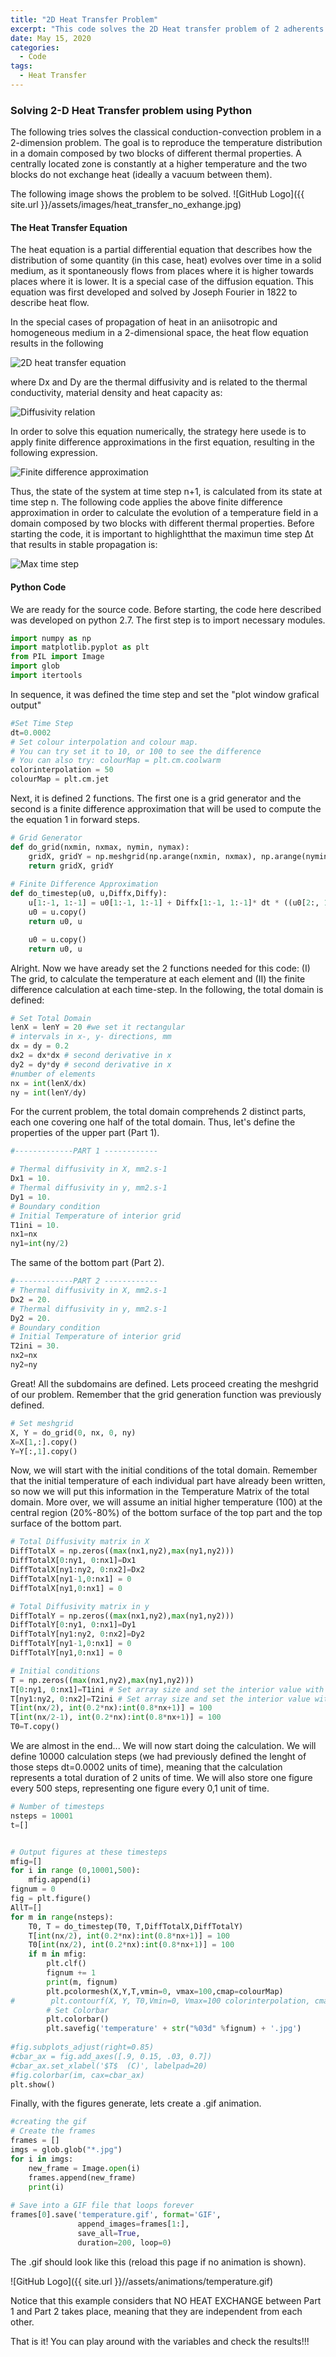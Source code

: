```yaml
---
title: "2D Heat Transfer Problem"
excerpt: "This code solves the 2D Heat transfer problem of 2 adherents in contact with a heater placed between them. The adherents do not exhange hit among them. "
date: May 15, 2020
categories:
  - Code
tags:
  - Heat Transfer
---
```



### Solving 2-D Heat Transfer problem using Python  

The following tries solves the classical conduction-convection problem in a 2-dimension problem. The goal is to reproduce the temperature distribution in a domain composed by two blocks of different thermal properties. A centrally located zone is constantly at a higher temperature and the two blocks do not exchange heat (ideally a vacuum between them).  


The following image shows the problem to be solved.
![GitHub Logo]({{ site.url }}/assets/images/heat_transfer_no_exhange.jpg)

#### The Heat Transfer Equation
The heat equation is a partial differential equation that describes how the distribution of some quantity (in this case, heat) evolves over time in a solid medium, as it spontaneously flows from places where it is higher towards places where it is lower. It is a special case of the diffusion equation. This equation was first developed and solved by Joseph Fourier in 1822 to describe heat flow.

In the special cases of propagation of heat in an aniisotropic and homogeneous medium in a 2-dimensional space, the heat flow equation results in the following

<img src="https://latex.codecogs.com/svg.latex?\Large&space;\frac{\mathrm{d} T}{\mathrm{d} t} = Dx\frac{\partial^2 T}{\partial x^2} + Dy\frac{\partial^2 T}{\partial y^2}" title="2D heat transfer equation" />

where Dx and Dy are the thermal diffusivity and is related to the thermal conductivity, material density and heat capacity as:

<img src="https://latex.codecogs.com/svg.latex?\Large&space;D = \frac{K}{\rho C}" title="Diffusivity relation" />

In order to solve this equation numerically, the strategy here usede is to apply finite difference approximations in the first equation, resulting in the following expression.

<img src="https://latex.codecogs.com/svg.latex?\Large&space;\frac{T_{i,j}^{(n+1)} - T_{i,j}^{(n)}}{\Delta t}  = D_x \frac{T_{i+1,j}^{(n)} - 2T_{i,j}^{(n)} +T_{i-1,j}^{(n)} }{(\Delta x)^2} +  D_y \frac{T_{i,j+1}^{(n)} - 2T_{i,j}^{(n)} +T_{i,j-1}^{(n)} }{(\Delta y)^2}" title="Finite difference approximation" />

Thus, the state of the system at time step n+1, is calculated from its state at time step n. The following code applies the above finite difference approximation in order to calculate the evolution of a temperature field in a domain composed by two blocks with different thermal properties. Before starting the code, it is important to highlightthat the maximun time step Δt that results in stable propagation is:

<img src="https://latex.codecogs.com/svg.latex?\Large&space;\Delta t = \frac{1}{D_{max}}\frac{(\Delta x\Delta y)^2}{(\Delta x)^2 + (\Delta y)^2}" title="Max time step" />

#### Python Code
We are ready for the source code. Before starting, the code here described was developed on python 2.7. The first step is to import necessary modules.
```python
import numpy as np
import matplotlib.pyplot as plt
from PIL import Image
import glob
import itertools
```

In sequence, it was defined the time step and set the "plot window grafical output" 

```python
#Set Time Step
dt=0.0002
# Set colour interpolation and colour map.
# You can try set it to 10, or 100 to see the difference
# You can also try: colourMap = plt.cm.coolwarm
colorinterpolation = 50
colourMap = plt.cm.jet
```

Next, it is defined 2 functions. The first one is a grid generator and the second is a finite difference approximation that will be used to compute the the equation 1 in forward steps.

```python
# Grid Generator
def do_grid(nxmin, nxmax, nymin, nymax):
    gridX, gridY = np.meshgrid(np.arange(nxmin, nxmax), np.arange(nymin, nymax))
    return gridX, gridY
    
# Finite Difference Approximation
def do_timestep(u0, u,Diffx,Diffy):
    u[1:-1, 1:-1] = u0[1:-1, 1:-1] + Diffx[1:-1, 1:-1]* dt * ((u0[2:, 1:-1] - 2*u0[1:-1, 1:-1] + u0[:-2, 1:-1])/dx2 )+ Diffy[1:-1, 1:-1]* dt * ( (u0[1:-1, 2:] - 2*u0[1:-1, 1:-1] + u0[1:-1, :-2])/dy2 )
    u0 = u.copy()
    return u0, u

    u0 = u.copy()
    return u0, u
```

Alright. Now we have aready set the 2 functions needed for this code: (I) The grid, to calculate the temperature at each element and (II) the finite difference calculation at each time-step. In the following, the total domain is defined:

```python
# Set Total Domain
lenX = lenY = 20 #we set it rectangular
# intervals in x-, y- directions, mm
dx = dy = 0.2
dx2 = dx*dx # second derivative in x
dy2 = dy*dy # second derivative in x
#number of elements 
nx = int(lenX/dx)
ny = int(lenY/dy)
```
For the current problem, the total domain comprehends 2 distinct parts, each one covering one half of the total domain. Thus, let's define the properties of the upper part (Part 1).

```python
#-------------PART 1 ------------

# Thermal diffusivity in X, mm2.s-1
Dx1 = 10.
# Thermal diffusivity in y, mm2.s-1
Dy1 = 10.
# Boundary condition
# Initial Temperature of interior grid
T1ini = 10.
nx1=nx
ny1=int(ny/2)
```

The same of the bottom part (Part 2).
```python
#-------------PART 2 ------------
# Thermal diffusivity in X, mm2.s-1
Dx2 = 20.
# Thermal diffusivity in y, mm2.s-1
Dy2 = 20.
# Boundary condition
# Initial Temperature of interior grid
T2ini = 30.
nx2=nx
ny2=ny
```

Great! All the subdomains are defined. Lets proceed creating the meshgrid of our problem. Remember that the grid generation function was previously defined.
```python
# Set meshgrid
X, Y = do_grid(0, nx, 0, ny)
X=X[1,:].copy()
Y=Y[:,1].copy()
```

Now, we will start with the initial conditions of the total domain. Remember that the initial temperature of each individual part have already been written, so now we will put this information in the Temperature Matrix of the total domain. More over, we will assume an initial higher temperature (100) at the central region (20%-80%) of the  bottom surface of the top part and the top surface of the bottom part. 



```python
# Total Diffusivity matrix in X
DiffTotalX = np.zeros((max(nx1,ny2),max(ny1,ny2)))
DiffTotalX[0:ny1, 0:nx1]=Dx1
DiffTotalX[ny1:ny2, 0:nx2]=Dx2
DiffTotalX[ny1-1,0:nx1] = 0
DiffTotalX[ny1,0:nx1] = 0

# Total Diffusivity matrix in y
DiffTotalY = np.zeros((max(nx1,ny2),max(ny1,ny2)))
DiffTotalY[0:ny1, 0:nx1]=Dy1
DiffTotalY[ny1:ny2, 0:nx2]=Dy2
DiffTotalY[ny1-1,0:nx1] = 0
DiffTotalY[ny1,0:nx1] = 0

# Initial conditions
T = np.zeros((max(nx1,ny2),max(ny1,ny2)))
T[0:ny1, 0:nx1]=T1ini # Set array size and set the interior value with Tini
T[ny1:ny2, 0:nx2]=T2ini # Set array size and set the interior value with Tini
T[int(nx/2), int(0.2*nx):int(0.8*nx+1)] = 100
T[int(nx/2-1), int(0.2*nx):int(0.8*nx+1)] = 100
T0=T.copy()
```

We are almost in the end... We will now start doing the calculation. We will define 10000 calculation steps (we had previously defined the lenght of those steps dt=0.0002 units of time), meaning that the calculation represents a total duration of 2 units of time. We will also store one figure every 500 steps, representing one figure every 0,1 unit of time.

```python
# Number of timesteps
nsteps = 10001
t=[]


# Output figures at these timesteps
mfig=[]
for i in range (0,10001,500):
    mfig.append(i)
fignum = 0
fig = plt.figure()
AllT=[]
for m in range(nsteps):
    T0, T = do_timestep(T0, T,DiffTotalX,DiffTotalY)
    T[int(nx/2), int(0.2*nx):int(0.8*nx+1)] = 100
    T0[int(nx/2), int(0.2*nx):int(0.8*nx+1)] = 100
    if m in mfig:
        plt.clf()
        fignum += 1
        print(m, fignum)
        plt.pcolormesh(X,Y,T,vmin=0, vmax=100,cmap=colourMap)
#        plt.contourf(X, Y, T0,Vmin=0, Vmax=100 colorinterpolation, cmap=colourMap)
        # Set Colorbar
        plt.colorbar()
        plt.savefig('temperature' + str("%03d" %fignum) + '.jpg')
        
#fig.subplots_adjust(right=0.85)
#cbar_ax = fig.add_axes([.9, 0.15, .03, 0.7])
#cbar_ax.set_xlabel('$T$  (C)', labelpad=20)
#fig.colorbar(im, cax=cbar_ax)
plt.show()
```

Finally, with the figures generate, lets create a .gif animation.
```python
#creating the gif
# Create the frames
frames = []
imgs = glob.glob("*.jpg")
for i in imgs:
    new_frame = Image.open(i)
    frames.append(new_frame)
    print(i)
 
# Save into a GIF file that loops forever
frames[0].save('temperature.gif', format='GIF',
               append_images=frames[1:],
               save_all=True,
               duration=200, loop=0)
```



The .gif should look like this (reload this page if no animation is shown). 

![GitHub Logo]({{ site.url }}//assets/animations/temperature.gif)

Notice that this example considers that NO HEAT EXCHANGE between Part 1 and Part 2 takes place, meaning that they are independent from each other.

That is it! You can play around with the variables and check the results!!!


